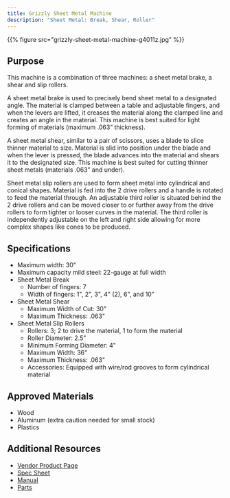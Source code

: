 ```yaml
---
title: Grizzly Sheet Metal Machine
description: "Sheet Metal: Break, Shear, Roller"
---
```


{{% figure src="grizzly-sheet-metal-machine-g4011z.jpg" %}}

## Purpose
This machine is a combination of three machines: a sheet metal brake, a shear and slip rollers.

A sheet metal brake is used to precisely bend sheet metal to a designated angle. The material is clamped between a table and adjustable fingers, and when the levers are lifted, it creases the material along the clamped line and creates an angle in the material. This machine is best suited for light forming of materials (maximum .063” thickness).

A sheet metal shear, similar to a pair of scissors, uses a blade to slice thinner material to size. Material is slid into position under the blade and when the lever is pressed, the blade advances into the material and shears it to the designated size. This machine is best suited for cutting thinner sheet metals (materials .063” and under).

Sheet metal slip rollers are used to form sheet metal into cylindrical and conical shapes. Material is fed into the 2 drive rollers and a handle is rotated to feed the material through. An adjustable third roller is situated behind the 2 drive rollers and can be moved closer to or further away from the drive rollers to form tighter or looser curves in the material. The third roller is independently adjustable on the left and right side allowing for more complex shapes like cones to be produced.

## Specifications
- Maximum width: 30"
- Maximum capacity mild steel: 22-gauge at full width
- Sheet Metal Break
    + Number of fingers: 7
    + Width of fingers: 1", 2", 3", 4" (2), 6", and 10"
- Sheet Metal Shear
    + Maximum Width of Cut: 30"
    + Maximum Thickness: .063"
- Sheet Metal Slip Rollers
    + Rollers: 3; 2 to drive the material, 1 to form the material
    + Roller Diameter: 2.5"
    + Minimum Forming Diameter: 4"
    + Maximum Width: 36"
    + Maximum Thickness: .063"
    + Accessories: Equipped with wire/rod grooves to form cylindrical material

## Approved Materials
- Wood
- Aluminum (extra caution needed for small stock)
- Plastics

## Additional Resources
- [Vendor Product Page][1]
- [Spec Sheet][2]
- [Manual][3]
- [Parts][4]

[1]: https://www.grizzly.com/products/grizzly-30-3-in-1-sheet-metal-machine/g4011z
[2]: spec-sheet-g4011z.pdf
[3]: manual-g4011z.pdf
[4]: parts-g4011z.pdf